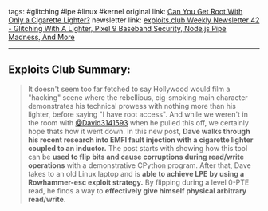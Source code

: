 tags: #glitching #lpe #linux #kernel
original link: [Can You Get Root With Only a Cigarette Lighter?](https://www.da.vidbuchanan.co.uk/blog/dram-emfi.html?ref=blog.exploits.club#can-you-get-root-with-only-a-cigarette-lighter)
newsletter link: [exploits.club Weekly Newsletter 42 - Glitching With A Lighter, Pixel 9 Baseband Security, Node.js Pipe Madness, And More](https://blog.exploits.club/exploits-club-weekly-newsletter-42-glitching-with-a-lighter-pixel-9-baseband-security-node-js-pipe-madness-and-more/)

---
## Exploits Club Summary:
> It doesn't seem too far fetched to say Hollywood would film a "hacking" scene where the rebellious, cig-smoking main character demonstrates his technical prowess with nothing more than his lighter, before saying "I have root access". And while we weren't in the room with [@David3141593](https://x.com/David3141593?ref=blog.exploits.club) when he pulled this off, we certainly hope thats how it went down. In this new post, **Dave walks through his recent research into EMFI fault injection with a cigarette lighter coupled to an inductor.** The post starts with showing how this tool can be **used to flip bits and cause corruptions during read/write operations** with a demonstrative CPython program. After that, Dave takes to an old Linux laptop and is **able to achieve LPE by using a Rowhammer-esc exploit strategy.** By flipping during a level 0-PTE read, he finds a way to **effectively give himself physical arbitrary read/write.** 